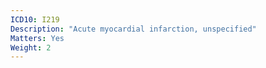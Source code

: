 ```yaml
---
ICD10: I219
Description: "Acute myocardial infarction, unspecified"
Matters: Yes
Weight: 2
---
```


